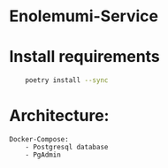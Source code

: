 # Enolemumi-Service

# Install requirements
```sh
    poetry install --sync
```

# Architecture:
    Docker-Compose:
        - Postgresql database
        - PgAdmin
    